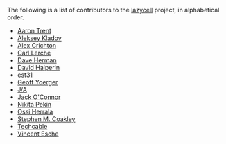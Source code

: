 The following is a list of contributors to the [lazycell][lazycell] project, in
alphabetical order.

* [Aaron Trent](https://github.com/novacrazy)
* [Aleksey Kladov](https://github.com/matklad)
* [Alex Crichton](https://github.com/alexcrichton)
* [Carl Lerche](https://github.com/carllerche)
* [Dave Herman](https://github.com/dherman)
* [David Halperin](https://github.com/davidhalperin)
* [est31](https://github.com/est31)
* [Geoff Yoerger](https://github.com/DirkyJerky)
* [J/A](https://github.com/archer884)
* [Jack O'Connor](https://github.com/oconnor663)
* [Nikita Pekin](https://github.com/indiv0)
* [Ossi Herrala](https://github.com/oherrala)
* [Stephen M. Coakley](https://github.com/sagebind)
* [Techcable](https://github.com/Techcable)
* [Vincent Esche](https://github.com/regexident)

[lazycell]: https://github.com/indiv0/lazycell
